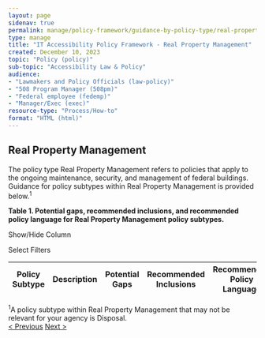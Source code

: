 ```yaml
---
layout: page
sidenav: true
permalink: manage/policy-framework/guidance-by-policy-type/real-property-management/
type: manage
title: "IT Accessibility Policy Framework - Real Property Management"
created: December 10, 2023
topic: "Policy (policy)"
sub-topic: "Accessibility Law & Policy"
audience:
- "Lawmakers and Policy Officials (law-policy)"
- "508 Program Manager (508pm)"
- "Federal employee (fedemp)"
- "Manager/Exec (exec)"
resource-type: "Process/How-to"
format: "HTML (html)"
---
```


<h2 id="standards">
  Real Property Management
</h2>
The policy type Real Property Management refers to policies that apply to the ongoing maintenance, security, and management of federal buildings. Guidance for policy subtypes within Real Property Management is provided below.<sup>1</sup>

<div class="q-table" id="policytype-table">
  <p class="table-heading" id="real-property-management">
      <b>Table 1. Potential gaps, recommended inclusions, and recommended policy language for Real Property Management policy subtypes.</b>
  </p>
 <div class="dropdowns">
    <div id="column-filter-list" class="dropdown-check-list">
      <span class="dropdown" tabindex="0">Show/Hide Column</span>
      <ul class="items" id="column-filter">
      </ul>
    </div>
    <div id="table-filter-list" class="dropdown-check-list">
      <span class="dropdown" tabindex="0">Select Filters</span>
      <ul class="items" id="picklist-filter">
      </ul>
    </div>
  </div>
  <table class="it-table">
    <thead>
    <tr>
      <th scope="col" id="PS">Policy Subtype</th>
      <th scope="col" id="DES" class="columnD">Description</th>
      <th scope="col" id="PG" class="columnPG">Potential Gaps</th>
      <th scope="col" id="RI" class="columnRI">Recommended Inclusions</th>
      <th scope="col" id="RPL" class="columnRPL">Recommended Policy Language</th>
    </tr>
    </thead>
    <tbody id="table-body">
    </tbody>
  </table>
</div>
<a class="hover-large nolink"><sup>1</sup>A policy subtype within Real Property Management that may not be relevant for your agency is Disposal.</a>
<br>
<div>
<div id="prev-next-section">
    <a class="prev-page" title="Go to previous page" 
      href="{{site.baseurl}}/manage/policy-framework/guidance-by-policy-type/legal/"> < Previous</a>
    <a class="prev-page" title="Go to next page"
      href="{{site.baseurl}}/manage/policy-framework/resources-and-references/policy-review-template/"> 
      Next >
    </a>
</div>
</div>



